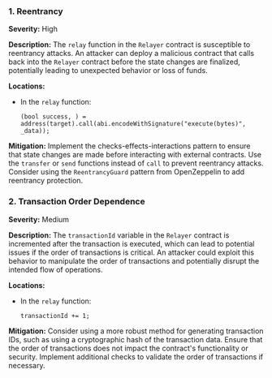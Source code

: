 ### 1. **Reentrancy**

**Severity:**
High

**Description:**
The `relay` function in the `Relayer` contract is susceptible to reentrancy attacks. An attacker can deploy a malicious contract that calls back into the `Relayer` contract before the state changes are finalized, potentially leading to unexpected behavior or loss of funds.

**Locations:**

- In the `relay` function:
  ```solidity
  (bool success, ) = address(target).call(abi.encodeWithSignature("execute(bytes)", _data));
  ```

**Mitigation:**
Implement the checks-effects-interactions pattern to ensure that state changes are made before interacting with external contracts. Use the `transfer` or `send` functions instead of `call` to prevent reentrancy attacks. Consider using the `ReentrancyGuard` pattern from OpenZeppelin to add reentrancy protection.

### 2. **Transaction Order Dependence**

**Severity:**
Medium

**Description:**
The `transactionId` variable in the `Relayer` contract is incremented after the transaction is executed, which can lead to potential issues if the order of transactions is critical. An attacker could exploit this behavior to manipulate the order of transactions and potentially disrupt the intended flow of operations.

**Locations:**

- In the `relay` function:
  ```solidity
  transactionId += 1;
  ```

**Mitigation:**
Consider using a more robust method for generating transaction IDs, such as using a cryptographic hash of the transaction data. Ensure that the order of transactions does not impact the contract's functionality or security. Implement additional checks to validate the order of transactions if necessary.